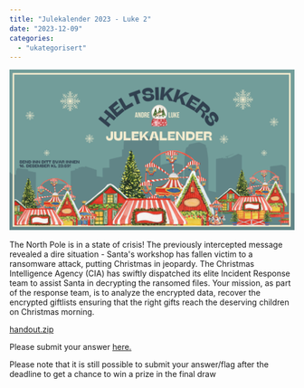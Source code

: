 ```yaml
---
title: "Julekalender 2023 - Luke 2"
date: "2023-12-09"
categories: 
  - "ukategorisert"
---
```




![Luke 2bilde](/public/julekalender/luke2.png)

The North Pole is in a state of crisis! The previously intercepted message revealed a dire situation - Santa's workshop has fallen victim to a ransomware attack, 
putting Christmas in jeopardy. The Christmas Intelligence Agency (CIA) has swiftly dispatched its elite Incident Response team to assist Santa in decrypting the ransomed files. 
Your mission, as part of the response team, is to analyze the encrypted data, recover the encrypted giftlists ensuring that the right gifts reach the deserving children on Christmas morning.

[handout.zip](/public/julekalender/handout.zip)

Please submit your answer [here.](https://forms.gle/E6qDo9rS7gJzm6hs5)

Please note that it is still possible to submit your answer/flag after the deadline to get a chance to win a prize in the final draw
